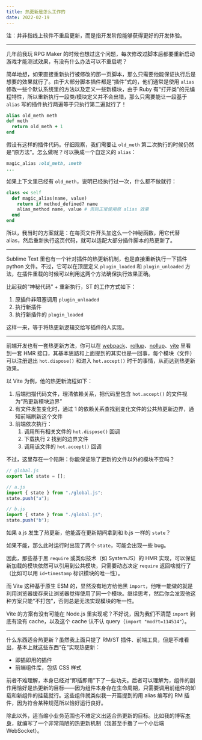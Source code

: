 ```yaml
---
title: 热更新是怎么工作的
date: 2022-02-19
---
```


注：并非指线上软件不重启更新，而是指开发阶段能够获得更好的开发体验。

---

几年前我玩 RPG Maker 的时候也想过这个问题，每次修改过脚本后都要重新启动游戏才能测试效果，有没有什么办法可以不重启呢？

简单地想，如果直接重新执行被修改的那一页脚本，那么只需要他能保证执行后是想要的效果就行了。由于大部分脚本插件都是<q>插件</q>式的，他们通常是使用 `alias` 修改一些个默认系统里的方法以及定义一些新模块，由于 Ruby 有<q>打开类</q>的元编程特性，所以重新执行一段类/模块定义并不会出错，那么只需要能让一段基于 `alias` 写的插件执行两遍等于只执行第二遍就行了！

```rb
alias old_meth meth
def meth
  return old_meth + 1
end
```

假设有这样的插件代码。仔细观察，我们需要让 `old_meth` 第二次执行的时候仍然是<q>原方法</q>。怎么做呢？可以换成一个自定义的 `alias`：

```rb
magic_alias :old_meth, :meth
...
```

如果上下文里已经有 `old_meth`，说明已经执行过一次，什么都不做就行：

```rb
class << self
  def magic_alias(name, value)
    return if method_defined? name
    alias_method name, value # 否则正常使用原 alias 效果
  end
end
```

所以，我当时的方案就是：在每页文件开头加这么一个神秘函数，用它代替 alias，然后重新执行这页代码，就可以适配大部分插件脚本的热更新了。

---

Sublime Text 里也有一个针对插件的热更新机制，也是直接重新执行一下插件 python 文件。不过，它可以在顶层定义 `plugin_loaded` 和 `plugin_unloaded` 方法，在插件重载的时候可以利用这两个方法确保执行效果正确。

比起我的<q>神秘代码</q> + 重新执行，ST 的工作方式如下：

1. 原插件非阻塞调用 `plugin_unloaded`
2. 执行新插件
3. 执行新插件的 `plugin_loaded`

这样一来，等于将热更新逻辑交给写插件的人实现。

---

前端开发也有一套热更新方法，你可以在 [webpack](https://webpack.js.org/concepts/hot-module-replacement/)、[rollup](https://github.com/rixo/rollup-plugin-hot)、[nollup](https://github.com/PepsRyuu/nollup/blob/master/docs/nollup-hooks.md)、[vite](https://vitejs.dev/guide/features.html#hot-module-replacement) 里看到一套 HMR 接口，其基本思路和上面提到的其实也是一回事，每个模块（文件）可以注册退出 `hot.dispose()` 和进入 `hot.accept()` 时干的事情，从而达到热更新效果。

以 Vite 为例，他的热更新流程如下：

1. 后端扫描代码文件，理清依赖关系，把代码里包含 `hot.accept()` 的文件视为<q>热更新模块边界</q>
2. 有文件发生变化时，通过 1 的依赖关系查找到变化文件的公共热更新边界，通知前端刷新这个文件
3. 前端依次执行：
   1. 调用所有相关文件的 `hot.dispose()` 回调
   2. 下载执行 2 找到的边界文件
   3. 调用该文件的 `hot.accept()` 回调

不过，这里存在一个陷阱：你能保证除了更新的文件以外的模块不变吗？

```js
// global.js
export let state = [];

// a.js
import { state } from "./global.js";
state.push("a");

// b.js
import { state } from "./global.js";
state.push("b");
```

如果 a.js 发生了热更新，他能否在更新期间拿到和 b.js 一样的 `state`？

如果不能，那么此时运行时出现了两个 `state`，可能会出现一些 bug。

因此，那些基于黑 `require` 或类似技术（如 SystemJS）的 HMR 实现，可以保证新加载的模块依然可以引用到公共模块，只需要动态决定 `require` 返回啥就行了（比如可以用 `id+timestamp` 标识模块的唯一性）。

而 Vite 这种基于原生 ESM 的，显然没有地方给他黑 `import`，他唯一能做的就是利用浏览器缓存来让浏览器觉得使用了同一个模块。继续思考，然后你会发现他这种方案只能<q>不打包</q>，否则总是无法实现模块的唯一性。

Vite 的方案有没有可能在 Node.js 里实现呢？不好说，因为我们不清楚 `import` 到底有没有 cache，以及这个 cache 认不认 query（`import "mod?t=114514"`）。

---

什么东西适合热更新？虽然我上面只提了 RM/ST 插件、前端工具，但是不难看出，基本上就这些东西<q>在</q>实现热更新：

- 即插即用的插件
- 前端组件库，包括 CSS 样式

前者不难理解，本身已经对<q>即插即用</q>下了一些功夫。后者可以理解为，组件的副作用恰好是热更新的目标——因为组件本身存在生命周期，只需要调用前组件的卸载和新组件的挂载就行。这些组件就类似我一开篇提到的用 alias 编写的 RM 插件，因为符合某种规范所以恰好运行良好。

除此以外，适当缩小业务范围也不难定义出适合热更新的目标。比如我的博客[本身](https://github.com/hyrious/hyrious.github.io/blob/main/_src/lib/server.js)，就编写了一个非常简陋的热更新机制（我甚至手撸了一个小后端 WebSocket）。
